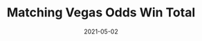 ---
layout: layouts/post.njk
title: Matching Vegas Odds Win Total
date: 2021-05-02
humanDate: May 2nd, 2021
tags: post
totalDonations: 571.85
doneeShort: "PAWS"
donee: Philadelphia Animal Welfare Society
doneeLink: https://www.phillypaws.org/
threadLink: https://www.reddit.com/r/sixers/comments/n350y1/in_honor_of_the_76ers_potentially_matching_their/
desc: "In honor of the 76ers potentially matching their Vegas odds win total of 43 with a win tonight, I’m sending a donation to PAWS (Philadelphia Animal Welfare Society). Who’s with me?!"
---